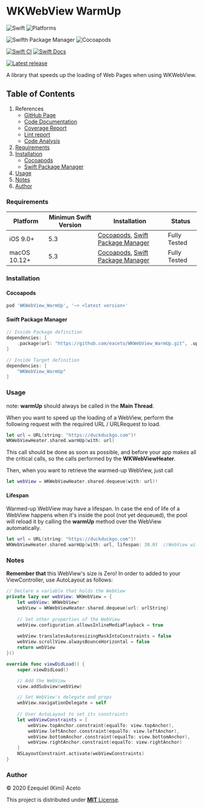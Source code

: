 # WKWebView WarmUp

![Swift](https://img.shields.io/badge/Swift-5.3_5.4_5.5_5.6-yellowgreen?style=flat-square)
![Platforms](https://img.shields.io/badge/Platforms-macOS_iOS-yellowgreen?label=Platforms&style=flat-square)

![Swifth Package Manager](https://img.shields.io/badge/Swift_Package_Manager-compatible-orange?style=flat-square)
![Cocoapods](https://img.shields.io/cocoapods/v/WKWebView_WarmUp?label=Cocoapods&style=flat-square)

[![Swift CI](https://github.com/eaceto/WKWebView_WarmUp/actions/workflows/swift-ci.yml/badge.svg)](https://github.com/eaceto/WKWebView_WarmUp/actions/workflows/swift-ci.yml)
[![Swift Docs](https://github.com/eaceto/WKWebView_WarmUp/actions/workflows/swift-docs.yml/badge.svg?branch=main)](https://github.com/eaceto/WKWebView_WarmUp/actions/workflows/swift-docs.yml)

[![Latest release](https://img.shields.io/badge/Latest_release-1.1.0-blue.svg)](https://github.com/eaceto/WKWebView/releases/1.1.0)

A library that speeds up the loading of Web Pages when using WKWebView.

## Table of Contents

1. References
    * [GitHub Page](https://eaceto.github.io/WKWebView_WarmUp/)
    * [Code Documentation](./code/jazzy/index.html)
    * [Coverage Report](./coverage/index.html)
    * [Lint report](./code/swiftlint/index.html)
    * [Code Analysis](https://app.snyk.io/org/eaceto/project/9749d95d-30cd-4e89-af98-b57bdc22d8c7)
2. [Requirements](#requirements)
3. [Installation](#installation)
    * [Cocoapods](#cocoapods)
    * [Swift Package Manager](#swift-package-manager)
4. [Usage](#usage)
5. [Notes](#notes)
6. [Author](#author)

### Requirements

| Platform | Minimun Swift Version | Installation | Status |
| --- | --- | --- | --- |
| iOS 9.0+ | 5.3 | [Cocoapods](#cocoapods), [Swift Package Manager](#swift-package-manager) | Fully Tested |
| macOS 10.12+ | 5.3 | [Cocoapods](#cocoapods), [Swift Package Manager](#swift-package-manager) | Fully Tested |

### Installation
#### Cocoapods

````ruby
pod 'WKWebView_WarmUp', '~> <latest version>'
````

#### Swift Package Manager

````swift
// Inside Package definition
dependencies: [
    .package(url: "https://github.com/eaceto/WKWebView_WarmUp.git", .upToNextMajor(from: "<latest version>"))
]

// Inside Target definition
dependencies: [
    "WKWebView_WarmUp"
]
````

### Usage

note: **warmUp** should always be called in the **Main Thread**.

When you want to speed up the loading of a WebView, perform the following request with the required URL / URLRequest to load. 

````swift
let url = URL(string: "https://duckduckgo.com")!
WKWebViewHeater.shared.warmUp(with: url)
````

This call should be done as soon as possible, and before your app makes all the critical calls, so the calls performed by the **WKWebViewHeater**.

Then, when you want to retrieve the warmed-up WebView, just call

````swift
let webView = WKWebViewHeater.shared.dequeue(with: url)!
````

#### Lifespan

Warmed-up WebView may have a lifespan. In case the end of life of a WebView happens when it's inside the pool (not yet dequeued), the pool will reload it by calling the **warmUp** method over the WebView automatically.

````swift
let url = URL(string: "https://duckduckgo.com")!
WKWebViewHeater.shared.warmUp(with: url, lifespan: 30.0)  //WebView will be automatically reloaded every 30 seconds.
````

### Notes

**Remember that** this WebView's size is Zero! In order to added to your ViewController, use AutoLayout as follows:

````swift
// Declare a variable that holds the WebView
private lazy var webView: WKWebView = {
    let webView: WKWebView!
    webView = WKWebViewHeater.shared.dequeue(url: urlString)
    
    // Set other properties of the WebView
    webView.configuration.allowsInlineMediaPlayback = true
    
    webView.translatesAutoresizingMaskIntoConstraints = false
    webView.scrollView.alwaysBounceHorizontal = false
    return webView
}()

override func viewDidLoad() {
    super.viewDidLoad()

    // Add the WebView
    view.addSubview(webView)

    // Set WebView's delegate and props
    webView.navigationDelegate = self
    
    // User AutoLayout to set its constraints
    let webViewConstraints = [
        webView.topAnchor.constraint(equalTo: view.topAnchor),
        webView.leftAnchor.constraint(equalTo: view.leftAnchor),
        webView.bottomAnchor.constraint(equalTo: view.bottomAnchor),
        webView.rightAnchor.constraint(equalTo: view.rightAnchor)
    ]
    NSLayoutConstraint.activate(webViewConstraints)
}
````

### Author
© 2020 Ezequiel (Kimi) Aceto

This project is distributed under [**MIT** License](LICENSE).
